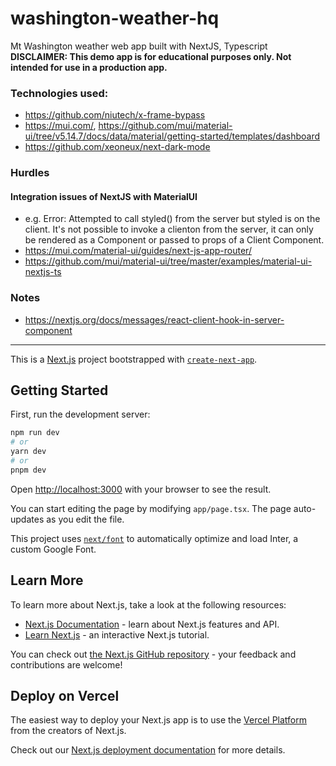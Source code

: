 # washington-weather-hq


Mt Washington weather web app built with NextJS, Typescript
**DISCLAIMER: This demo app is for educational purposes only. Not intended for use in a production app.** 

### Technologies used:
- https://github.com/niutech/x-frame-bypass
- https://mui.com/, https://github.com/mui/material-ui/tree/v5.14.7/docs/data/material/getting-started/templates/dashboard
- https://github.com/xeoneux/next-dark-mode

### Hurdles
#### Integration issues of NextJS with MaterialUI 
- e.g. Error: Attempted to call styled() from the server but styled is on the client. It's not possible to invoke a clienton from the server, it can only be rendered as a Component or passed to props of a Client Component.
- https://mui.com/material-ui/guides/next-js-app-router/ 
- https://github.com/mui/material-ui/tree/master/examples/material-ui-nextjs-ts 

### Notes
- https://nextjs.org/docs/messages/react-client-hook-in-server-component



------------------

This is a [Next.js](https://nextjs.org/) project bootstrapped with [`create-next-app`](https://github.com/vercel/next.js/tree/canary/packages/create-next-app).

## Getting Started

First, run the development server:

```bash
npm run dev
# or
yarn dev
# or
pnpm dev
```

Open [http://localhost:3000](http://localhost:3000) with your browser to see the result.

You can start editing the page by modifying `app/page.tsx`. The page auto-updates as you edit the file.

This project uses [`next/font`](https://nextjs.org/docs/basic-features/font-optimization) to automatically optimize and load Inter, a custom Google Font.

## Learn More

To learn more about Next.js, take a look at the following resources:

- [Next.js Documentation](https://nextjs.org/docs) - learn about Next.js features and API.
- [Learn Next.js](https://nextjs.org/learn) - an interactive Next.js tutorial.

You can check out [the Next.js GitHub repository](https://github.com/vercel/next.js/) - your feedback and contributions are welcome!

## Deploy on Vercel

The easiest way to deploy your Next.js app is to use the [Vercel Platform](https://vercel.com/new?utm_medium=default-template&filter=next.js&utm_source=create-next-app&utm_campaign=create-next-app-readme) from the creators of Next.js.

Check out our [Next.js deployment documentation](https://nextjs.org/docs/deployment) for more details.

